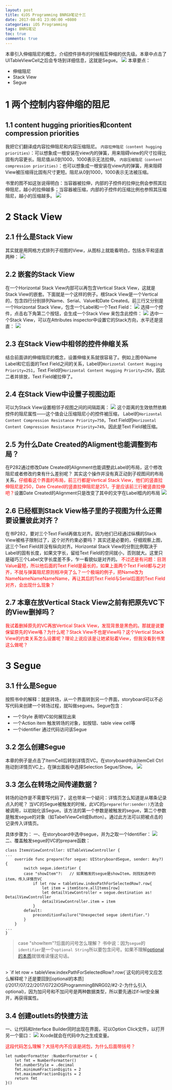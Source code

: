 ```yaml
---
layout: post
title: 《iOS Programming BNRG》笔记十三
date: 2017-08-01 23:00:00 +0800
categories: iOS Programming
tags: BNRG笔记
toc: true
comments: true
---
```

本章引入伸缩阻尼的概念，介绍控件排布的时候相互伸缩的优先级。本章中点击了UITableViewCell之后会专场到详细信息，这就是Segue。
![](0801iOSProgrammingBNRG13/img01.png)
本章要点：
- 伸缩阻尼
- Stack View
- Segue
<!-- more -->

# 1 两个控制内容伸缩的阻尼
## 1.1 content hugging priorities和content compression priorities
我把它们翻译成内容拉伸阻尼和内容压缩阻尼。
`内容拉伸阻尼（content hugging priorities）`：可以想象成一根安装在view内的弹簧，用来阻碍view的尺寸拉得比固有内容更长。阻尼值从0到1000，1000表示无法拉伸。
`内容压缩阻尼（content compression priorities)`：也可以想象成一根安装在view内的弹簧，用来阻碍View被压缩得比固有尺寸更短。阻尼从0到1000，1000表示无法被压缩。

书里的图不如这张说得明白：当容器被拉伸，内部的子控件的拉伸比例会参照其拉伸阻尼，越小的拉伸越多；当容器被压缩，内部的子控件的压缩比例也参照其压缩阻尼，越小的压缩越多。
![](0801iOSProgrammingBNRG13/img02.png)

# 2 Stack View
## 2.1 什么是Stack View
其实就是用网格方式排列子视图的View，从图标上就能看明白，包括水平和竖直两种：
![](0801iOSProgrammingBNRG13/img03.png)
## 2.2 嵌套的Stack View
在一个Horizontal Stack View内部可以再包含Vertical Stack View，这就是Stack View的嵌套。下面就是一个这样的例子。根Stack View是一个Vertical的，包含四行分别排列Name、Serial、Value和Date Created。前三行又分别是一个Horizontal Stack View，包含一个Label和一个Text Field：
![](0801iOSProgrammingBNRG13/img04.png)
选择一个控件，点击右下角第二个按钮，会生成一个Stack View 来包含此控件：
![](0801iOSProgrammingBNRG13/img05.png)
选中一个Stack View，可以在Attributes inspector中设置它的Stack方向，水平还是竖直： 
![](0801iOSProgrammingBNRG13/img06.png)
## 2.3 在Stack View中相邻的控件伸缩关系
结合前面讲的伸缩阻尼的概念，设置伸缩关系就很容易了。例如上图中Name Label和它后面的Text Field之间的关系，Label的`Horizontal Content Hugging Priority=251`，Text Field的`Horizontal Content Hugging Priority=250`，因此二者并排放，Text Field被拉伸了。

## 2.4 在Stack View中设置子视图边距
可以为Stack View设置相邻子视图之间的间隔距离：
![](0801iOSProgrammingBNRG13/img07.png)
这个距离的生效依然依赖控件的阻尼属性——这个值会让压缩阻尼小的控件被压缩，
Label的`Horizontal Content Compression Resistance Priority=750`，Text Field的`Horizontal Content Compression Resistance Priority=749`。因此是Text Field被压缩。

## 2.5 为什么Date Created的Aligment也能调整到布局？
在P282通过修改Date Created的Alignment也能调整此Label的布局，这个修改阻尼或者修改约束有什么差别呢？
其实这个操作并没有真正动到子视图间的布局关系，<font color=red>仔细看这个界面的布局，前三行都是Vertical Stack View，他们的竖直拉伸阻尼是250，Date Created的竖直拉伸阻尼是251，于是应该前三行被竖直拉伸吧？</font>设置Date Created的Alignment只是改变了其中的文字在Label框内的布局
![](0801iOSProgrammingBNRG13/img08.png)
## 2.6 已经框到Stack View格子里的子视图为什么还需要设置彼此对齐？
在书P282，要对三个Text Field再做左对齐。因为他们已经通过纵横的Stack View被格子限制过了，这个对齐约束必要吗？
其实还是必要的，仔细观察上图，这三个Text Field并没有纵向对齐。Horizontal Stack View的分割比例取决于Label的固有长度，如果文字长，留给Text Field的空间就小，否则就大。这里只是碰巧三个Label文字长度差不多，乍一看貌似是对齐的。
<font color=red>不过还是有问题：目测Value最短，所以他后面的Text Field是最长的，如果上面两个Text Field都与之对齐，不就与弹簧阻尼原则相冲突了么？一个极端的例子，把Name改为NameNameNameNameName，再让其后的Text Field与Serial后面的Text Field对齐，会出现什么现象？</font>

## 2.7 本章在放Vertical Stack View之前有把原先VC下的View删掉吗？
<font color=red>我试着删掉原先的VC再放Vertical Stack View，发现背景是黑色的。那就是说要保留原先的View咯？为什么呢？Stack View不也是View吗？这个Vertical Stack View的约束关系怎么设置呢？理论上说应该是让她紧贴着View，但我没看到书里这么做呢？</font>

# 3 Segue
## 3.1 什么是Segue
按照书中的解释：就是转场，从一个界面转到另一个界面，storyboard可以不必写代码来创建一个转场过程，就叫做segues。Segue包含：
- 一个Style 表明VC如何展现出来
- 一个Action item  触发转场的对象，如按钮、table view cell等
- 一个identifier  通过代码访问该Segue

## 3.2 怎么创建Segue
本章的例子是点击了ItemCell后转到详情页VC。在storyboard中从ItemCell Ctrl拖动到详情页VC上，在弹出面板中选择Selection Segue/Show。
![](0801iOSProgrammingBNRG13/img09.png)
## 3.3 怎么在转场之间传递数据？
转场的动作是不需要写代码了，这也带来一个疑问：详情页怎么知道是从哪条记录点入的呢？
当VC的Segue被触发的时候，此VC的`prepare(for:sender:)`方法会被调用，以初始化该Segue。该方法的第一个参数是被触发的segue，第二个参数是触发segue的对象（如TabelViewCell或Button）。通过此方法可以把被点击的记录传入详情页。

具体步骤为：
一、在storyboard中选中segue，并为之取一个Identifier：
![](0801iOSProgrammingBNRG13/img10.png)
二、覆盖触发segue的VC的prepare函数：
``` objc
class ItemsViewController: UITableViewController {
...
    override func prepare(for segue: UIStoryboardSegue, sender: Any?) {
        switch segue.identifier {
        case "showItem"?:	// 如果触发的segue是showItem，则找到选中的item，传入详情页VC
            if let row = tableView.indexPathForSelectedRow?.row{
                let item = itemStore.allItems[row]
                let detailViewController = segue.destination as! DetailViewController
                detailViewController.item = item
            }
        default:
            preconditionFailure("Unexpected segue identifier.")
        }
    }
...
}
```
> case "showItem"?后面的问号怎么理解？
书中说：因为`segue`的`identifier`是一个`optional String`所以要包含问号。如果不理解[optional的本质](/2017/07/22/2017/0722iOSProgrammingBNRG02/#2-2-为什么引入optional)就很难读懂这句话。

<br>
> `if let row = tableView.indexPathForSelectedRow?.row{`这句的问号又应怎么解释呢？还是要回到[optional的本质](/2017/07/22/2017/0722iOSProgrammingBNRG02/#2-2-为什么引入optional)，因为加问号和不加问号是两种数据类型，所以要先通过if-let安全展开，再获得属性。

## 3.4 创建outlets的快捷方法
一、让代码和Interface Builder同时出现在界面，可以Option Click文件，以打开另一个窗口：
![](0801iOSProgrammingBNRG13/img11.png)
Xcode就会在代码中为之生成变量。

<font color=red>这段代码怎么理解？大括号内不应该是闭包，为什么后面带括号？</font>
``` objc
let numberFormatter :NumberFormatter = {
    let fmt = NumberFormatter()
    fmt.numberStyle = .decimal
    fmt.minimumFractionDigits = 2
    fmt.maximumFractionDigits = 2
    return fmt
}()
```